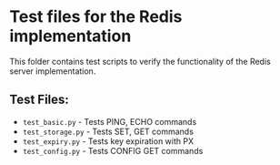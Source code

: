# Test files for the Redis implementation

This folder contains test scripts to verify the functionality of the Redis server implementation.

## Test Files:
- `test_basic.py` - Tests PING, ECHO commands
- `test_storage.py` - Tests SET, GET commands
- `test_expiry.py` - Tests key expiration with PX
- `test_config.py` - Tests CONFIG GET commands
